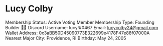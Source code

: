 # Lucy Colby

Membership Status: Active Voting Member
Membership Type: Founding Builder 🧑‍🚀 
Discord Username: lucy!#0467
Email: lucycolby24@gmail.com
Wallet Address: 0x3aBB50D45090773E322699e4178F47e88f07000A
Nearest Major City: Providence, RI
Birthday: May 24, 2005